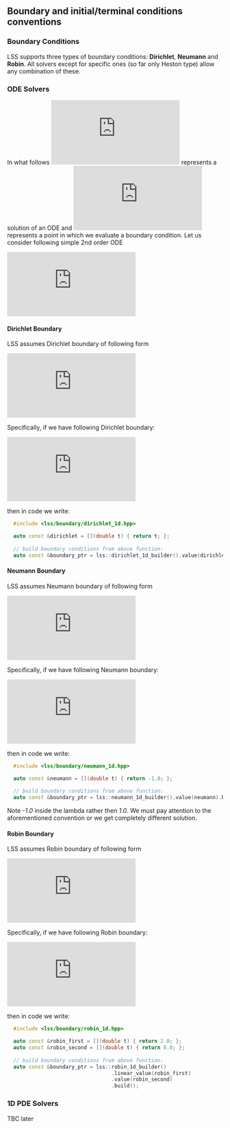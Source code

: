 ## Boundary and initial/terminal conditions conventions

### Boundary Conditions

LSS supports three types of boundary conditions: **Dirichlet**, **Neumann** and **Robin**. All solvers except for specific ones (so far only Heston type) allow any combination of these. 

### ODE Solvers
In what follows ![solution_ode](https://latex.codecogs.com/gif.latex?%5Cdpi%7B100%7D%20%7B%5Ccolor%5BRGB%5D%7B200%2C200%2C200%7D%20u%28x_%7B0%7D%29%20%7D) represents a solution of an ODE and ![boundary_point_ode](https://latex.codecogs.com/gif.latex?%5Cdpi%7B100%7D%20%7B%5Ccolor%5BRGB%5D%7B200%2C200%2C200%7D%20x_%7B0%7D%20%7D) represents a point in which we evaluate a boundary condition. Let us consider following simple 2nd order ODE

![ode](https://latex.codecogs.com/gif.latex?%5Cdpi%7B100%7D%20%7B%5Ccolor%5BRGB%5D%7B200%2C200%2C200%7D%20%5Cfrac%7Bd%5E%7B2%7Du%28x%29%7D%7Bdx%5E%7B2%7D%7D%3D-2%20%7D)



#### Dirichlet Boundary
  
LSS assumes Dirichlet boundary of following form
  
 ![dirichlet_ode](https://latex.codecogs.com/gif.latex?%5Cdpi%7B100%7D%20%7B%5Ccolor%5BRGB%5D%7B200%2C200%2C200%7D%20u%28x_%7B0%7D%29%20%3D%20A%28t%29%7D)

Specifically, if we have following Dirichlet boundary:

![dirichlat_exampl_ode](https://latex.codecogs.com/gif.latex?%5Cdpi%7B100%7D%20%7B%5Ccolor%5BRGB%5D%7B200%2C200%2C200%7D%20u%28x_%7B0%7D%29%20%3D%20t%20%7D)

then in code we write:

```cpp
  #include <lss/boundary/dirichlet_1d.hpp>

  auto const &dirichlet = [](double t) { return t; };
  
  // build boundary conditions from above function:
  auto const &boundary_ptr = lss::dirichlet_1d_builder().value(dirichlet).build();

```
 
  
#### Neumann Boundary

LSS assumes Neumann boundary of following form

 ![neumann_ode](https://latex.codecogs.com/gif.latex?%5Cdpi%7B100%7D%20%7B%5Ccolor%5BRGB%5D%7B200%2C200%2C200%7D%20%5Cfrac%7Bdu%28x_%7B0%7D%29%7D%7Bdx%7D%20&plus;%20A%28t%29%20%3D%200%20%7D)
 
Specifically, if we have following Neumann boundary:

![neumann_exampl_ode](https://latex.codecogs.com/gif.latex?%5Cdpi%7B100%7D%20%7B%5Ccolor%5BRGB%5D%7B200%2C200%2C200%7D%20%5Cfrac%7Bdu%28x_%7B0%7D%29%7D%7Bdx%7D%20%3D%201%20%7D)

then in code we write:

```cpp
  #include <lss/boundary/neumann_1d.hpp>

  auto const &neumann = [](double t) { return -1.0; };
  
  // build boundary conditions from above function:
  auto const &boundary_ptr = lss::neumann_1d_builder().value(neumann).build();

```

Note *-1.0* inside the lambda rather then *1.0*. We must pay attention to the aforementioned convention or we get completely different solution.

#### Robin Boundary

LSS assumes Robin boundary of following form

 ![robin_ode](https://latex.codecogs.com/gif.latex?%5Cdpi%7B100%7D%20%7B%5Ccolor%5BRGB%5D%7B200%2C200%2C200%7D%20%5Cfrac%7Bdu%28x_%7B0%7D%29%7D%7Bdx%7D%20&plus;%20A%28t%29u%28x_%7B0%7D%29%20&plus;%20B%28t%29%20%3D%200%20%7D)

Specifically, if we have following Robin boundary:

![robin_exampl_ode](https://latex.codecogs.com/gif.latex?%5Cdpi%7B100%7D%20%7B%5Ccolor%5BRGB%5D%7B200%2C200%2C200%7D%20%5Cfrac%7Bdu%28x_%7B0%7D%29%7D%7Bdx%7D%20&plus;%202u%28x_%7B0%7D%29%20%3D%200%20%7D)

then in code we write:

```cpp
  #include <lss/boundary/robin_1d.hpp>

  auto const &robin_first = [](double t) { return 2.0; };
  auto const &robin_second = [](double t) { return 0.0; };
  
  // build boundary conditions from above function:
  auto const &boundary_ptr = lss::robin_1d_builder()
                                  .linear_value(robin_first)
                                  .value(robin_second)
                                  .build();

```

### 1D PDE Solvers

TBC later

